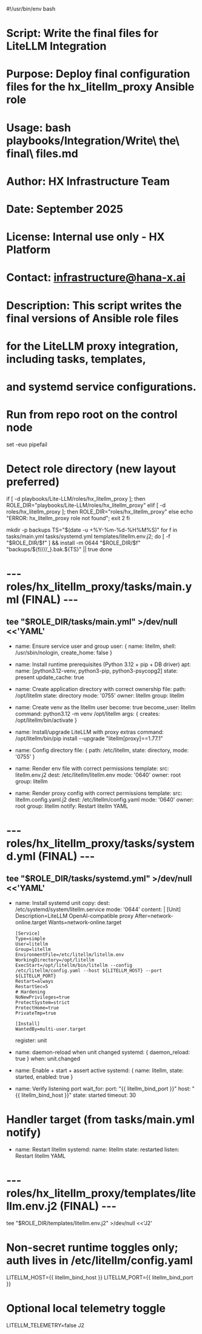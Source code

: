 #!/usr/bin/env bash
#
# Script: Write the final files for LiteLLM Integration
# Purpose: Deploy final configuration files for the hx_litellm_proxy Ansible role
# Usage: bash playbooks/Integration/Write\ the\ final\ files.md
# Author: HX Infrastructure Team
# Date: September 2025
# License: Internal use only - HX Platform
# Contact: infrastructure@hana-x.ai
#
# Description: This script writes the final versions of Ansible role files
#              for the LiteLLM proxy integration, including tasks, templates,
#              and systemd service configurations.

# Run from repo root on the control node
set -euo pipefail

# Detect role directory (new layout preferred)
if [ -d playbooks/Lite-LLM/roles/hx_litellm_proxy ]; then
  ROLE_DIR="playbooks/Lite-LLM/roles/hx_litellm_proxy"
elif [ -d roles/hx_litellm_proxy ]; then
  ROLE_DIR="roles/hx_litellm_proxy"
else
  echo "ERROR: hx_litellm_proxy role not found"; exit 2
fi

mkdir -p backups
TS="$(date -u +%Y-%m-%d-%H%M%S)"
for f in tasks/main.yml tasks/systemd.yml templates/litellm.env.j2; do
  [ -f "$ROLE_DIR/$f" ] && install -m 0644 "$ROLE_DIR/$f" "backups/${f//\//_}.bak.${TS}" || true
done

# --- roles/hx_litellm_proxy/tasks/main.yml (FINAL) ---
tee "$ROLE_DIR/tasks/main.yml" >/dev/null <<'YAML'
---
- name: Ensure service user and group
  user: { name: litellm, shell: /usr/sbin/nologin, create_home: false }

- name: Install runtime prerequisites (Python 3.12 + pip + DB driver)
  apt:
    name: [python3.12-venv, python3-pip, python3-psycopg2]
    state: present
    update_cache: true

- name: Create application directory with correct ownership
  file:
    path: /opt/litellm
    state: directory
    mode: '0755'
    owner: litellm
    group: litellm

- name: Create venv as the litellm user
  become: true
  become_user: litellm
  command: python3.12 -m venv /opt/litellm
  args: { creates: /opt/litellm/bin/activate }

- name: Install/upgrade LiteLLM with proxy extras
  command: /opt/litellm/bin/pip install --upgrade "litellm[proxy]==1.77.1"

- name: Config directory
  file: { path: /etc/litellm, state: directory, mode: '0755' }

- name: Render env file with correct permissions
  template:
    src: litellm.env.j2
    dest: /etc/litellm/litellm.env
    mode: '0640'
    owner: root
    group: litellm

- name: Render proxy config with correct permissions
  template:
    src: litellm.config.yaml.j2
    dest: /etc/litellm/config.yaml
    mode: '0640'
    owner: root
    group: litellm
  notify: Restart litellm
YAML

# --- roles/hx_litellm_proxy/tasks/systemd.yml (FINAL) ---
tee "$ROLE_DIR/tasks/systemd.yml" >/dev/null <<'YAML'
---
- name: Install systemd unit
  copy:
    dest: /etc/systemd/system/litellm.service
    mode: '0644'
    content: |
      [Unit]
      Description=LiteLLM OpenAI-compatible proxy
      After=network-online.target
      Wants=network-online.target

      [Service]
      Type=simple
      User=litellm
      Group=litellm
      EnvironmentFile=/etc/litellm/litellm.env
      WorkingDirectory=/opt/litellm
      ExecStart=/opt/litellm/bin/litellm --config /etc/litellm/config.yaml --host ${LITELLM_HOST} --port ${LITELLM_PORT}
      Restart=always
      RestartSec=5
      # Hardening
      NoNewPrivileges=true
      ProtectSystem=strict
      ProtectHome=true
      PrivateTmp=true

      [Install]
      WantedBy=multi-user.target
  register: unit

- name: daemon-reload when unit changed
  systemd: { daemon_reload: true }
  when: unit.changed

- name: Enable + start + assert active
  systemd: { name: litellm, state: started, enabled: true }

- name: Verify listening port
  wait_for:
    port: "{{ litellm_bind_port }}"
    host: "{{ litellm_bind_host }}"
    state: started
    timeout: 30

# Handler target (from tasks/main.yml notify)
- name: Restart litellm
  systemd:
    name: litellm
    state: restarted
  listen: Restart litellm
YAML

# --- roles/hx_litellm_proxy/templates/litellm.env.j2 (FINAL) ---
tee "$ROLE_DIR/templates/litellm.env.j2" >/dev/null <<'J2'
# Non-secret runtime toggles only; auth lives in /etc/litellm/config.yaml
LITELLM_HOST={{ litellm_bind_host }}
LITELLM_PORT={{ litellm_bind_port }}
# Optional local telemetry toggle
LITELLM_TELEMETRY=false
J2
